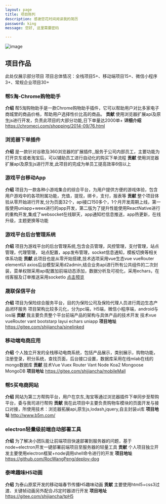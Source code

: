 ```yaml
---
layout: page
title: 项目陈列
description: 感谢您花时间阅读我的简历
password: king
message: 您好, 这里需要密码

---
```


![image](//placekitten.com/1000/500)

## 项目作品
此处仅展示部分项目
项目总体情况：全栈项目5+、移动端项目15+、微信小程序3+、常规企业项目30+

### 帮5淘-Chrome购物助手
**介绍**
帮5淘购物助手是一款Chrome购物助手插件，它可以帮助用户对比多家电子商城里的商品价格，帮助用户选择性价比高的商品。
**贡献**
使用浏览器扩展api及原生js进行开发，负责此项目的大部分功能,日下单量达2000单+
**详细介绍**
https://chromecj.com/shopping/2014-09/76.html

### 浏览器下单插件
**介绍**
是一款针对谷歌及360浏览器的扩展插件,,服务于公司内部员工，主要功能为打开京东或者淘宝后，可以辅助员工进行自动化的购买下单流程
**贡献**
使用浏览器扩展api及原生js进行开发,此项目的完成为单员工提高效率6倍以上

### 游戏平台移动App
**介绍**
项目为一款各种小游戏集合的综合平台，为用户提供方便的游戏体验，包含用户游戏中的各项附属功能，充值，提现，绑卡，支付，报表等
**贡献**
整个项目体验从零开始进行开发,分为页面32个，api接口150多个，1个月开发周期上线，第一版使用uniapp+weex进行的app开发，第二版为了提升性能使用ReactNative进行的重构开发,集成了websocket在线聊天，app通知栏信息推送，app热更新，在线升级，主题更换等功能

### 游戏平台后台管理系统
**介绍**
项目为游戏平台的后台管理系统,包含会员管理，⻛控管理，⽀付管理，站点管理，代理管理，
站点配置，app发布管理，socket信息通知，模板切换等相关体系功能
**贡献**
此项目也是从零开始搭建,技术选项采用vue生态vue vueRouter elementUi axios后台模型采用d2admin,结合业务api进行所有公共组件的二次封装，菜单权限采用api配置加前端动态添加，数据分析及可视化，采用echars，在线客服及订单推送采用socketIo
[点击预览](https://raw.githubusercontent.com/RocWangPeng/king-static/master/20200423142805.png)

### 晟联保信平台
**介绍**
项目为保险综合服务平台，目的为保险公司及保险代理人员进行周边生态产品闭环服务
项目架构比较多元化，分为pc端，H5端，微信小程序端，android与ios端
**贡献**
我主要负责整个平台前端产品的架构与具体产品的技术开发
技术vue vueRouter vant bootstarp layui echars uniapp
**项目地址**
https://gitee.com/shijiancha/sinelinked

### 移动端电商应用
**介绍**
个人独立开发的全栈移动电商系统，包括产品展示，类别展示，购物功能，注册登录，积分系统，查找页面，后台接口设置，数据库采用在线mlab在线的mongo数据库
**贡献**
技术Vue Vuex Router Vant Node Koa2 Mongoose MongoDB
**项目地址**
https://gitee.com/shijiancha/mobileMall

### 帮5买电商网站
**介绍**
网站为第三方帮购平台，用户在京东,淘宝等通过浏览器插件下单同步至帮购平台，委与我司进行帮购
**贡献**
我在此项目中主要负责购物车模块的页面开发与接口对接，所使用技术：浏览器拓展api,原生js,lodash,jquery,自主封装ui库
**项目地址**
http://www.b5m.com/

### electron轻量级前端自动部署工具
**介绍**
为了解决小团队能让前端项目快速部署到服务器的问题，基于node+electron开发一键部署前端项目至服务器的轻量工具
**贡献**
个人项目独立开发主要使用electron框架+node调用shell命令进行的开发
**项目地址**
https://github.com/RocWangPeng/deploy-dog

### 泰啤趣味H5动画
**介绍**
为泰山原浆开发的移动端春节传播H5趣味动画
**贡献**
主要使用html5+css3过渡、关键帧动画另外配合JS定时器进行开发
**项目地址**
https://gitee.com/shijiancha/tpH5